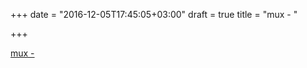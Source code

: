 +++
date = "2016-12-05T17:45:05+03:00"
draft = true
title = "mux -  "

+++

<p><a href="https://t.co/tGW9ZeY2bN">mux -  </a></p>
